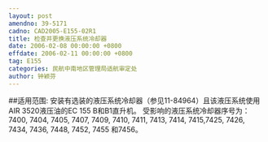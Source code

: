 ```yaml
---
layout: post
amendno: 39-5171
cadno: CAD2005-E155-02R1
title: 检查并更换液压系统冷却器
date: 2006-02-08 00:00:00 +0800
effdate: 2006-02-11 00:00:00 +0800
tag: E155
categories: 民航中南地区管理局适航审定处
author: 钟颖芬
---
```


##适用范围:
安装有选装的液压系统冷却器（参见11-84964）且该液压系统使用AIR 3520液压油的EC 155 B和B1直升机。
受影响的液压系统冷却器序号为：7400, 7404, 7405, 7407, 7409, 7410, 7411, 7413, 7414, 7415,7425, 7426, 7434, 7436, 7448, 7452, 7455 和7456。

